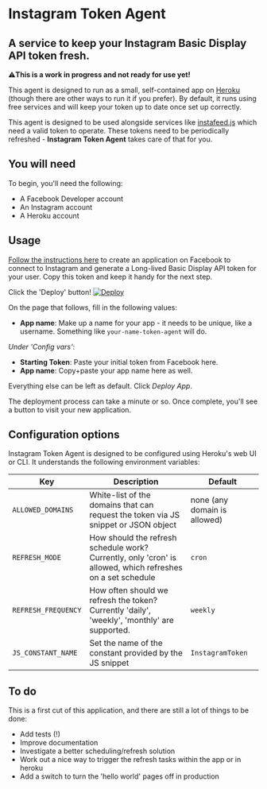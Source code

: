 # Instagram Token Agent

## A service to keep your Instagram Basic Display API token fresh.

⚠️**This is a work in progress and not ready for use yet!**

This agent is designed to run as a small, self-contained app on [Heroku](https://heroku.com) (though there are other ways to run it if you prefer). By default, it runs using free services and will keep your token up to date once set up correctly.

This agent is designed to be used alongside services like [instafeed.js](https://github.com/stevenschobert/instafeed.js) which need a valid token to operate. These tokens need to be periodically refreshed - **Instagram Token Agent** takes care of that for you.

## You will need

To begin, you'll need the following:

 - A Facebook Developer account
 - An Instagram account
 - A Heroku account

## Usage

[Follow the instructions here](https://developers.facebook.com/docs/instagram-basic-display-api/getting-started) to create an application on Facebook to connect to Instagram and generate a Long-lived Basic Display API token for your user. Copy this token and keep it handy for the next step.

Click the 'Deploy' button! [![Deploy](https://www.herokucdn.com/deploy/button.svg)](https://heroku.com/deploy)

On the page that follows, fill in the following values:

 - **App name**: Make up a name for your app - it needs to be unique, like a username. Something like `your-name-token-agent` will do.

_Under 'Config vars'_: 

 - **Starting Token**: Paste your initial token from Facebook here.
 - **App name**: Copy+paste your app name here as well.

Everything else can be left as default. Click _Deploy App_.

The deployment process can take a minute or so. Once complete, you'll see a button to visit your new application.

## Configuration options

Instagram Token Agent is designed to be configured using Heroku's web UI or CLI. It understands the following environment variables:

| Key  | Description  | Default  |
|---|---|---|
| `ALLOWED_DOMAINS`  | White-list of the domains that can request the token via JS snippet or JSON object | none (any domain is allowed)  |
| `REFRESH_MODE`  | How should the refresh schedule work? Currently, only 'cron' is allowed, which refreshes on a set schedule | `cron`  |
| `REFRESH_FREQUENCY`  | How often should we refresh the token? Currently 'daily', 'weekly', 'monthly' are supported.  | `weekly`  |
| `JS_CONSTANT_NAME` | Set the name of the constant provided by the JS snippet  | `InstagramToken` |

## To do

This is a first cut of this application, and there are still a lot of things to be done:

 - Add tests (!)
 - Improve documentation
 - Investigate a better scheduling/refresh solution
 - Work out a nice way to trigger the refresh tasks within the app or in heroku
 - Add a switch to turn the 'hello world' pages off in production
